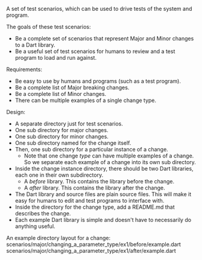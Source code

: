 A set of test scenarios, which can be used to drive tests of the system
and program.

The goals of these test scenarios:

* Be a complete set of scenarios that represent Major and Minor
  changes to a Dart library.
* Be a useful set of test scenarios for humans to review
  and a test program to load and run against.

Requirements:

* Be easy to use by humans and programs (such as a test program).
* Be a complete list of Major breaking changes.
* Be a complete list of Minor changes.
* There can be multiple examples of a single change type.

Design:

* A separate directory just for test scenarios.
* One sub directory for major changes.
* One sub directory for minor changes.
* One sub directory named for the change itself.
* Then, one sub directory for a particular instance of a change.
  * Note that one change _type_ can have multiple examples of a change.
    So we separate each example of a change into its own sub directory.
* Inside the change instance directory, there should be two Dart libraries,
  each one in their own subdirectory.
  * A _before_ library. This contains the library before the change.
  * A _after_ library. This contains the library after the change.
* The Dart library and source files are plain source files. This
  will make it easy for humans to edit and test programs to interface
  with.
* Inside the directory for the change type, add a README.md
  that describes the change.
* Each example Dart library is simple and doesn't have to necessarily
  do anything useful.

An example directory layout for a change:
  scenarios/major/changing_a_parameter_type/ex1/before/example.dart
  scenarios/major/changing_a_parameter_type/ex1/after/example.dart

